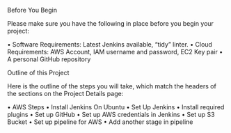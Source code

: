 Before You Begin

Please make sure you have the following in place before you begin your project:

•	Software Requirements: Latest Jenkins available, “tidy” linter.
•	Cloud Requirements: AWS Account, IAM username and password, EC2 Key pair
•	A personal GitHub repository

Outline of this Project

Here is the outline of the steps you will take, which match the headers of the sections on the Project Details page:

•	AWS Steps
•	Install Jenkins On Ubuntu
•	Set Up Jenkins
•	Install required plugins
•	Set up GitHub
•	Set up AWS credentials in Jenkins
•	Set up S3 Bucket
•	Set up pipeline for AWS
•	Add another stage in pipeline
